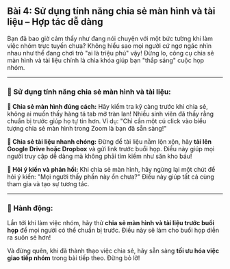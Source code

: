 ## Bài 4: Sử dụng tính năng chia sẻ màn hình và tài liệu – Hợp tác dễ dàng

Bạn đã bao giờ cảm thấy như đang nói chuyện với một bức tường khi làm việc nhóm trực tuyến chưa? Không hiểu sao mọi người cứ ngơ ngác nhìn nhau như thể đang chơi trò "ai là triệu phú" vậy! Đừng lo, công cụ chia sẻ màn hình và tài liệu chính là chìa khóa giúp bạn "thắp sáng" cuộc họp nhóm.

---

### 📌 Sử dụng tính năng chia sẻ màn hình và tài liệu:

**🔹 Chia sẻ màn hình đúng cách:**
Hãy kiểm tra kỹ càng trước khi chia sẻ, không ai muốn thấy hàng tá tab mở tràn lan! Nhiều sinh viên đã thấy rằng chuẩn bị trước giúp họ tự tin hơn. Ví dụ: "Chỉ cần một cú click vào biểu tượng chia sẻ màn hình trong Zoom là bạn đã sẵn sàng!"

**🔹 Chia sẻ tài liệu nhanh chóng:**
Đừng để tài liệu nằm lộn xộn, hãy **tải lên Google Drive hoặc Dropbox** và gửi link trước buổi họp. Điều này giúp mọi người truy cập dễ dàng mà không phải tìm kiếm như săn kho báu!

**🔹 Hỏi ý kiến và phản hồi:**
Khi chia sẻ màn hình, hãy ngừng lại một chút để hỏi ý kiến: "Mọi người thấy phần này ổn chưa?" Điều này giúp tất cả cùng tham gia và tạo sự tương tác.

---

### 🚀 Hành động:

Lần tới khi làm việc nhóm, hãy thử **chia sẻ màn hình và tài liệu trước buổi họp** để mọi người có thể chuẩn bị trước. Điều này sẽ làm cho buổi họp diễn ra suôn sẻ hơn!

Và đừng quên, khi đã thành thạo việc chia sẻ, hãy sẵn sàng **tối ưu hóa việc giao tiếp nhóm** trong bài tiếp theo. Đừng bỏ lỡ!